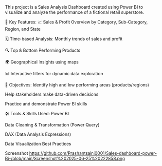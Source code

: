 This project is a Sales Analysis Dashboard created using Power BI to visualize and analyze the performance of a fictional retail superstore.

📌 Key Features:
📈 Sales & Profit Overview by Category, Sub-Category, Region, and State

🗓 Time-based Analysis: Monthly trends of sales and profit

🔍 Top & Bottom Performing Products

🌍 Geographical Insights using maps

📊 Interactive filters for dynamic data exploration

🎯 Objectives:
Identify high and low performing areas (products/regions)

Help stakeholders make data-driven decisions

Practice and demonstrate Power BI skills

🛠 Tools & Skills Used:
Power BI

Data Cleaning & Transformation (Power Query)

DAX (Data Analysis Expressions)

Data Visualization Best Practices


Screenshot  https://github.com/Prashantsaini0001/Sales-dashboard-power-Bi-/blob/main/Screenshot%202025-06-25%20222858.png
